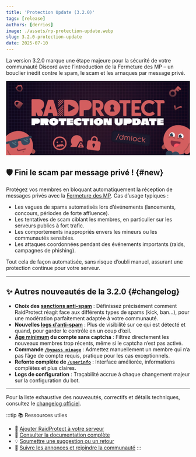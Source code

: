 ```yaml
---
title: 'Protection Update (3.2.0)'
tags: [release]
authors: [derrios]
image: ./assets/rp-protection-update.webp
slug: 3.2.0-protection-update
date: 2025-07-10
---
```


La version 3.2.0 marque une étape majeure pour la sécurité de votre communauté Discord avec l’introduction de la Fermeture des MP – un bouclier inédit contre le spam, le scam et les arnaques par message privé.

![RaidProtect Protection Update blog post social card](./assets/rp-protection-update.webp)

<!--truncate-->

## 🛡️ Fini le scam par message privé ! {#new}

Protégez vos membres en bloquant automatiquement la réception de messages privés avec la [Fermeture des MP](/features/dm-lock). Cas d’usage typiques :

- Les vagues de spams automatisés lors d’événements (lancements, concours, périodes de forte affluence).
- Les tentatives de scam ciblant les membres, en particulier sur les serveurs publics à fort trafic.
- Les comportements inappropriés envers les mineurs ou les communautés sensibles.
- Les attaques coordonnées pendant des événements importants (raids, campagnes de phishing).

Tout cela de façon automatisée, sans risque d’oubli manuel, assurant une protection continue pour votre serveur.

---

## ✨ Autres nouveautés de la 3.2.0 {#changelog}

- **Choix des [sanctions anti-spam](/features/anti-spam#triggers)** : Définissez précisément comment RaidProtect réagit face aux différents types de spams (kick, ban...), pour une modération parfaitement adaptée à votre communauté.
- **Nouvelles [logs d’anti-spam](/features/anti-spam#logs)** : Plus de visibilité sur ce qui est détecté et quand, pour garder le contrôle en un coup d’œil.
- **[Âge minimum](/raid-mode#minage) du compte sans captcha** : Filtrez directement les nouveaux membres trop récents, même si le captcha n’est pas activé.
- **Commande [`/bypass minage`](/raid-mode#bypass-minage)** : Admettez manuellement un membre qui n’a pas l’âge de compte requis, pratique pour les cas exceptionnels.
- **Refonte complète de [`/userinfo`](/utilities#userinfo)** : Interface améliorée, informations complètes et plus claires.
- **Logs de configuration** : Traçabilité accrue à chaque changement majeur sur la configuration du bot.

---

Pour la liste exhaustive des nouveautés, correctifs et détails techniques, consultez le [changelog officiel](/changelog#3-2-0).

:::tip 📚 Ressources utiles
- 🔗 [Ajouter RaidProtect à votre serveur](https://raidprotect.bot/invite)
- 📘 [Consulter la documentation complète](https://docs.raidprotect.bot/)
- 💡 [Soumettre une suggestion ou un retour](https://suggestions.raidprotect.bot/)
- 📣 [Suivre les annonces et rejoindre la communauté](https://raidprotect.bot/discord)
:::